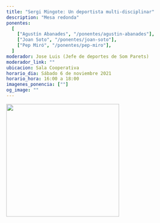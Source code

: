 ```yaml
---
title: "Sergi Mingote: Un deportista multi-disciplinar"
description: "Mesa redonda"
ponentes:
  [
    ["Agustín Abanades", "/ponentes/agustin-abanades"],
    ["Joan Soto", "/ponentes/joan-soto"],
    ["Pep Miró", "/ponentes/pep-miro"],
  ]
moderador: Jose Luis (Jefe de deportes de Som Parets)
moderador_link: ""
ubicacion: Sala Cooperativa
horario_dia: Sábado 6 de noviembre 2021
horario_hora: 16:00 a 18:00
imagenes_ponencia: [""]
og_image: ""
---
```


<div class="text-center m-5">
<img src="/img/entrada-gratuita.png" alt="">

<br />

<img src="/img/mascarilla-obligatoria.jpg" width=300 class="img-fluid" alt="">

</div>
